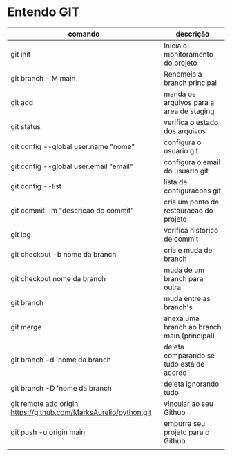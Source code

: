 # Entendo GIT

|comando|descrição|
|-|-|
| git init | Inicia o monitoramento do projeto |
| git branch - M main | Renomeia a branch principal |
| git add <arquivo> | manda os arquivos para a area de staging
| git status | verifica o estado dos arquivos
| git config --global user.name "nome" | configura o usuario git |
| git config --global user.email "email" | configura o email do usuario git
| git config --list | lista de configuracoes git |
| git commit -m "descricao do commit" | cria um ponto de restauracao do projeto
| git log | verifica historico de commit |
| git checkout -b nome da branch | cria e muda de branch
| git checkout nome da branch | muda de um branch para outra
| git branch | muda entre as branch's
| git merge | anexa uma branch ao branch main (principal)
| git branch -d 'nome da branch | deleta comparando se tudo está de acordo
| git branch -D 'nome da branch | deleta ignorando tudo
| git remote add origin https://github.com/MarksAurelio/python.git | vincular ao seu Github
| git push -u origin main | empurra seu projeto para o Github
| |